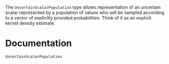 The `UncertainScalarPopulation` type allows representation of an uncertain scalar 
represented by a population of values who will be sampled according to a vector of 
explicitly provided probabilities. Think of it as an explicit kernel density estimate. 

# Documentation 

```@docs 
UncertainScalarPopulation
```